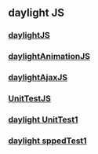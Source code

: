 ## daylight JS

### [daylightJS](https://github.com/itoolsg/daylightJS/blob/master/daylight.js)
### [daylightAnimationJS](https://github.com/itoolsg/daylightJS/blob/master/daylight.animation.js)
### [daylightAjaxJS](https://github.com/itoolsg/daylightJS/blob/master/daylight.ajax.js)
### [UnitTestJS](https://github.com/itoolsg/daylightJS/blob/master/test/unittest.js)

###
###

### [daylight UnitTest1](http://daybrush.com/yk/board/daylightJS/test/unitTest.html)
### [daylight sppedTest1](http://daybrush.com/yk/board/daylightJS/test/speed1.html)
